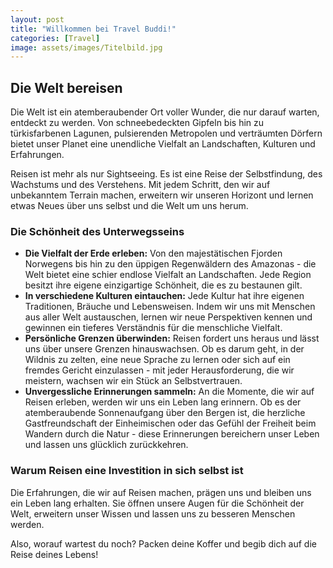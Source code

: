 ```yaml
---
layout: post
title: "Willkommen bei Travel Buddi!"
categories: [Travel]
image: assets/images/Titelbild.jpg
---
```



## Die Welt bereisen

Die Welt ist ein atemberaubender Ort voller Wunder, die nur darauf warten, entdeckt zu werden. Von schneebedeckten Gipfeln bis hin zu türkisfarbenen Lagunen, pulsierenden Metropolen und verträumten Dörfern bietet unser Planet eine unendliche Vielfalt an Landschaften, Kulturen und Erfahrungen. 

Reisen ist mehr als nur Sightseeing. Es ist eine Reise der Selbstfindung, des Wachstums und des Verstehens. Mit jedem Schritt, den wir auf unbekanntem Terrain machen, erweitern wir unseren Horizont und lernen etwas Neues über uns selbst und die Welt um uns herum.

### Die Schönheit des Unterwegsseins

* **Die Vielfalt der Erde erleben:** Von den majestätischen Fjorden Norwegens bis hin zu den üppigen Regenwäldern des Amazonas - die Welt bietet eine schier endlose Vielfalt an Landschaften. Jede Region besitzt ihre eigene einzigartige Schönheit, die es zu bestaunen gilt.
* **In verschiedene Kulturen eintauchen:** Jede Kultur hat ihre eigenen Traditionen, Bräuche und Lebensweisen. Indem wir uns mit Menschen aus aller Welt austauschen, lernen wir neue Perspektiven kennen und gewinnen ein tieferes Verständnis für die menschliche Vielfalt.
* **Persönliche Grenzen überwinden:** Reisen fordert uns heraus und lässt uns über unsere Grenzen hinauswachsen. Ob es darum geht, in der Wildnis zu zelten, eine neue Sprache zu lernen oder sich auf ein fremdes Gericht einzulassen - mit jeder Herausforderung, die wir meistern, wachsen wir ein Stück an Selbstvertrauen.
* **Unvergessliche Erinnerungen sammeln:** An die Momente, die wir auf Reisen erleben, werden wir uns ein Leben lang erinnern. Ob es der atemberaubende Sonnenaufgang über den Bergen ist, die herzliche Gastfreundschaft der Einheimischen oder das Gefühl der Freiheit beim Wandern durch die Natur - diese Erinnerungen bereichern unser Leben und lassen uns glücklich zurückkehren.

### Warum Reisen eine Investition in sich selbst ist

Die Erfahrungen, die wir auf Reisen machen, prägen uns und bleiben uns ein Leben lang erhalten. Sie öffnen unsere Augen für die Schönheit der Welt, erweitern unser Wissen und lassen uns zu besseren Menschen werden. 

Also, worauf wartest du noch? Packen deine Koffer und begib dich auf die Reise deines Lebens!
